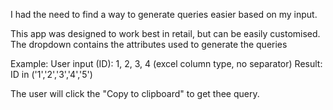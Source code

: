 I had the need to find a way to generate queries easier based on my input.

This app was designed to work best in retail, but can be easily customised.
The dropdown contains the attributes used to generate the queries

Example:
User input (ID): 1, 2, 3, 4 (excel column type, no separator)
Result: ID in ('1','2','3','4','5')

The user will click the "Copy to clipboard" to get thee query.
